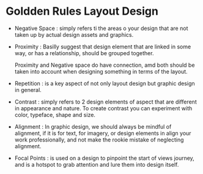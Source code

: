 # Goldden Rules Layout Design

- Negative Space : simply refers ti the areas o your design that are not 
  taken up by actual design assets and graphics.

- Proximity : Basilly suggest that design element that are linked in some way, 
  or has a relationship, should be grouped together.
  
  Proximity and Negative space do have connection, amd both should be taken into account
  when designing something in terms of the layout.
  
- Repetition : is a key aspect of not only layout design but graphic design in general.
- Contrast : simply refers to 2 design elements of aspect that are different in appearance
  and nature. To create contrast you can experiment with color, typeface, shape and size.
  
- Alignment : In graphic design, we should always be mindful of alignment, if it is for text,
  for imagery, or design elements in align your work professionally, and not make the rookie
  mistake of neglecting alignment.  
- Focal Points : is used on a design to pinpoint the start of views journey,
  and is a hotspot to grab attention and lure them into design itself.
